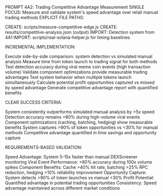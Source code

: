 PROMPT 4A2: Trading Competitive Advantage Measurement
SINGLE FOCUS: Measure and validate system's speed advantage over retail manual trading methods
EXPLICIT FILE PATHS:

CREATE: scripts/measure-competitive-edge.js
CREATE: results/competitive-analysis.json (output)
IMPORT: Detection system from 4A1
IMPORT: scripts/real-solana-helper.js for timing baselines

INCREMENTAL IMPLEMENTATION:

Execute side-by-side comparison: system detection vs simulated manual analysis
Measure time from token launch to trading signal for both methods
Test detection accuracy during viral meme coin events (high transaction volume)
Validate component optimizations provide measurable trading advantages
Test system behavior when multiple tokens launch simultaneously
Calculate potential profit opportunities captured vs missed by speed advantage
Generate competitive advantage report with quantified benefits

CLEAR SUCCESS CRITERIA:

System consistently outperforms simulated manual analysis by >5x speed
Detection accuracy remains >80% during high-volume viral events
Component optimizations (caching, batching, hedging) show measurable benefits
System captures >90% of token opportunities vs <30% for manual methods
Competitive advantage quantified in time savings and opportunity capture

REQUIREMENTS-BASED VALIDATION:

Speed Advantage: System 5-15x faster than manual DEXScreener monitoring
Viral Event Performance: >80% accuracy during 100x volume spikes
Component Benefits: Cache >40% hit rate, batching >25% RPC reduction, hedging >10% reliability improvement
Opportunity Capture: System detects >90% of token launches vs manual <30%
Profit Potential: Quantified advantage in potential trading opportunities
Consistency: Speed advantage maintained across different market conditions